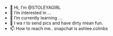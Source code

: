 - 👋 Hi, I’m @STOLEYAGIRL
- 👀 I’m interested in ...
- 🌱 I’m currently learning ...
- 💞️ I wa r to send pics and have dirty mean fun.
- 📫 How to reach me.. snapchat is ashlee.colmbs

<!---
STOLEYAGIRL/STOLEYAGIRL is a ✨ special ✨ repository because its `README.md` (this file) appears on your GitHub profile.
You can click the Preview link to take a look at your changes.
--->
